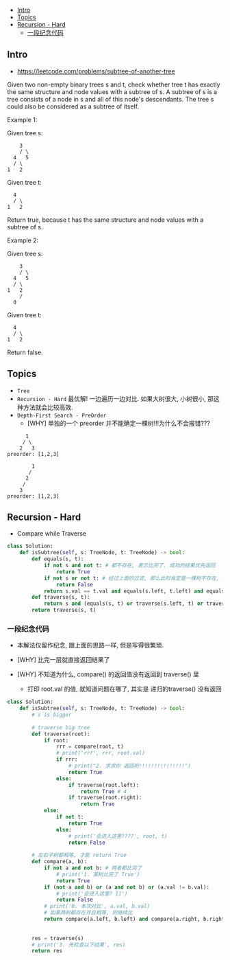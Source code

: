 - [Intro](#intro)
- [Topics](#topics)
- [Recursion - Hard](#recursion---hard)
  - [一段纪念代码](#%e4%b8%80%e6%ae%b5%e7%ba%aa%e5%bf%b5%e4%bb%a3%e7%a0%81)

## Intro

- https://leetcode.com/problems/subtree-of-another-tree


Given two non-empty binary trees s and t, check whether tree t has exactly the same structure and node values with a subtree of s. A subtree of s is a tree consists of a node in s and all of this node's descendants. The tree s could also be considered as a subtree of itself.

Example 1:

Given tree s:

        3
        / \
      4   5
      / \
    1   2

Given tree t:

      4 
      / \
    1   2

Return true, because t has the same structure and node values with a subtree of s.


Example 2:

Given tree s:

        3
        / \
      4   5
      / \
    1   2
        /
      0

Given tree t:

      4
      / \
    1   2

Return false.



## Topics

- `Tree`
- `Recursion - Hard` 最优解! 一边遍历一边对比. 如果大树很大, 小树很小, 那这种方法就会比较高效.
- `Depth-First Search - PreOrder`
  - [WHY] 单独的一个 preorder 并不能确定一棵树!!!为什么不会报错???

```
      1
     / \
    2   3
preorder: [1,2,3]

        1
       /
      2
     /
    3
preorder: [1,2,3]
``` 




## Recursion - Hard

- Compare while Traverse

```py
class Solution:
    def isSubtree(self, s: TreeNode, t: TreeNode) -> bool:
        def equals(s, t):
            if not s and not t: # 都不存在, 表示比完了. 成功的结果优先返回
                return True
            if not s or not t: # 经过上面的过滤, 那么此时肯定是一棵树不存在, 另一棵树存在的情况
                return False
            return s.val == t.val and equals(s.left, t.left) and equals(s.right, t.right)
        def traverse(s, t):
            return s and (equals(s, t) or traverse(s.left, t) or traverse(s.right, t))
        return traverse(s, t)
```





### 一段纪念代码

- 本解法仅留作纪念, 跟上面的思路一样, 但是写得很繁琐.

- [WHY] 比完一层就直接返回结果了
- [WHY] 不知道为什么, compare() 的返回值没有返回到 traverse() 里
  - 打印 root.val 的值, 就知道问题在哪了, 其实是 递归的traverse() 没有返回



```py
class Solution:
    def isSubtree(self, s: TreeNode, t: TreeNode) -> bool:
        # s is bigger
        
        # traverse big tree
        def traverse(root):
            if root:
                rrr = compare(root, t)
                # print('rrr', rrr, root.val)
                if rrr:
                    # print("2. 求求你 返回吧!!!!!!!!!!!!!!!")
                    return True
                else:
                    if traverse(root.left):
                        return True # 4
                    if traverse(root.right):
                        return True
            else:
                if not t:
                    return True
                else:
                    # print('会进入这里????', root, t)
                    return False
        
        # 左右子树都相等, 才能 return True
        def compare(a, b):
            if not a and not b: # 两者都比完了
                # print('1. 某树比完了 True')
                return True
            if (not a and b) or (a and not b) or (a.val != b.val):
                # print('会进入这里? 11')
                return False
            # print('0. 本次对比', a.val, b.val)
            # 如果两树都存在并且相等, 则继续比
            return compare(a.left, b.left) and compare(a.right, b.right)
        
        
        res = traverse(s)
        # print('3. 先检查以下结果', res)
        return res
```

